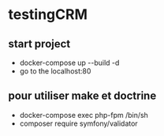 # testingCRM


## start project 

- docker-compose up --build -d 
- go to the localhost:80


## pour utiliser make et doctrine  
- docker-compose exec php-fpm /bin/sh
- composer require symfony/validator